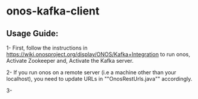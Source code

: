 # onos-kafka-client

## Usage Guide:

1- First, follow the instructions in https://wiki.onosproject.org/display/ONOS/Kafka+Integration to run onos, Activate Zookeeper and, Activate the Kafka server.

2- If you run onos on a remote server (i.e a machine other than your localhost), you need to update URLs in ""OnosRestUrls.java"" accordingly. 

3- 

